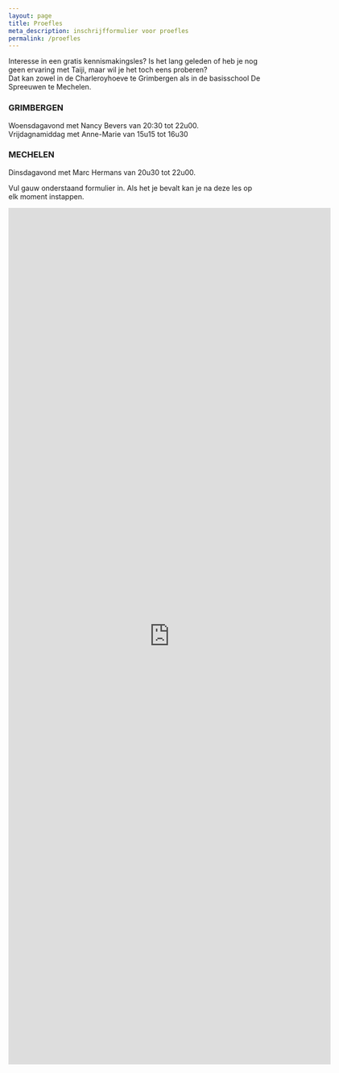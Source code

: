 ```yaml
---
layout: page
title: Proefles
meta_description: inschrijfformulier voor proefles
permalink: /proefles
---
```

Interesse in een gratis kennismakingsles?  Is het lang geleden of heb je nog geen ervaring met Taiji, maar wil je het toch eens proberen?\
Dat kan zowel in de Charleroyhoeve te Grimbergen als in de basisschool De Spreeuwen te Mechelen.  

### GRIMBERGEN

Woensdagavond met Nancy Bevers van 20:30 tot 22u00.\
Vrijdagnamiddag met Anne-Marie van 15u15 tot 16u30  

### MECHELEN

Dinsdagavond met Marc Hermans van 20u30 tot 22u00.

Vul gauw onderstaand formulier in. Als het je bevalt kan je na deze les op elk moment instappen.  

<iframe src="https://docs.google.com/forms/d/e/1FAIpQLSe6T9Pj-goMFEYfw5MaCrvUfiKM19GRptHd2Awg2o-zEAT1rA/viewform?embedded=true" width="640" height="1700" frameborder="0" marginheight="0" marginwidth="0">Loading…</iframe>